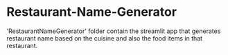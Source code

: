 # Restaurant-Name-Generator
'RestaurantNameGenerator' folder contain the streamlit app that generates restaurant name based on the cuisine and also the food items in that restaurant.
